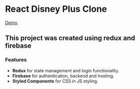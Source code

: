 # React Disney Plus Clone

[Demo](https://disney-plus-home-clone.web.app/).

## This project was created using redux and firebase

### Features

- **Redux** for state management and login functionality.
- **Firebase** for authentication, backend and hosting.
- **Styled Components** for CSS in JS styling.
